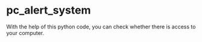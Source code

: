 # pc_alert_system
With the help of this python code, you can check whether there is access to your computer.
